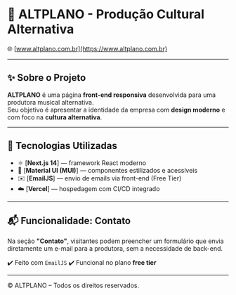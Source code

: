 # 🎵 ALTPLANO - Produção Cultural Alternativa

🌐 [www.altplano.com.br](https://www.altplano.com.br)

---

## ✨ Sobre o Projeto

**ALTPLANO** é uma página **front-end responsiva** desenvolvida para uma produtora musical alternativa.  
Seu objetivo é apresentar a identidade da empresa com **design moderno** e com foco na **cultura alternativa**.

---

## 🧱 Tecnologias Utilizadas

- ⚛️ [**Next.js 14**] — framework React moderno
- 🎨 [**Material UI (MUI)**] — componentes estilizados e acessíveis
- ✉️ [**EmailJS**] — envio de emails via front-end (Free Tier)
- ☁️ [**Vercel**] — hospedagem com CI/CD integrado

---

## 📬 Funcionalidade: Contato

Na seção **"Contato"**, visitantes podem preencher um formulário que envia diretamente um e-mail para a produtora, sem a necessidade de back-end.

✔️ Feito com `EmailJS`
✔️ Funcional no plano **free tier**

---

© ALTPLANO – Todos os direitos reservados.
